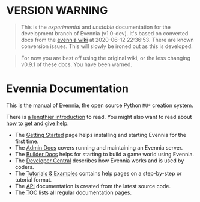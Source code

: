 # VERSION WARNING

> This is the _experimental_ and _unstable_ documentation for the
> development branch of Evennia (v1.0-dev). It's based on converted docs
> from the [evennia wiki](https://github.com/evennia/evennia/wiki/) at
> 2020-06-12 22:36:53.  There are known conversion issues. This will
> slowly be ironed out as this is developed. 

> For now you are best off using the original wiki, or the less changing v0.9.1
> of these docs. You have been warned.

# Evennia Documentation

This is the manual of [Evennia](http://www.evennia.com), the open source Python
`MU*` creation system.

There is [a lengthier introduction](Evennia-Introduction) to read. You might also want to read about
[how to get and give help](How-To-Get-And-Give-Help).

- The [Getting Started](Getting-Started) page helps installing and starting Evennia for the first time.
- The [Admin Docs](Administrative-Docs) covers running and maintaining an Evennia server.
- The [Builder Docs](Builder-Docs) helps for starting to build a game world using Evennia.
- The [Developer Central](Developer-Central) describes how Evennia works and is used by coders.
- The [Tutorials & Examples](Tutorials) contains help pages on a step-by-step or tutorial format.
- The [API](api:evennia) documentation is created from the latest source code.
- The [TOC](toc) lists all regular documentation pages.


[search]: https://www.google.com/cse/publicurl?cx=010440404980795145992:6ztkvqc46je
[group]: https://groups.google.com/forum/#%21forum/evennia
[chat]: http://tinyurl.com/p22oofg
[form]: http://tinyurl.com/c4tue23
[icon_new]: https://raw.githubusercontent.com/wiki/evennia/evennia/images/bright4.png
[icon_admin]: https://raw.githubusercontent.com/wiki/evennia/evennia/images/speedometer26.png
[icon_builder]: https://raw.githubusercontent.com/wiki/evennia/evennia/images/toolbox3.png
[icon_devel]: https://raw.githubusercontent.com/wiki/evennia/evennia/images/technical.png
[icon_tutorial]: https://raw.githubusercontent.com/wiki/evennia/evennia/images/living1.png
[icon_API]: https://raw.githubusercontent.com/wiki/evennia/evennia/images/python3.png
